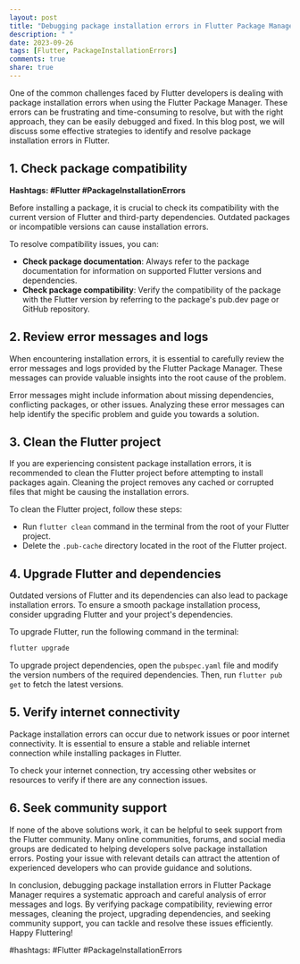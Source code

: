 ```yaml
---
layout: post
title: "Debugging package installation errors in Flutter Package Manager"
description: " "
date: 2023-09-26
tags: [Flutter, PackageInstallationErrors]
comments: true
share: true
---
```


One of the common challenges faced by Flutter developers is dealing with package installation errors when using the Flutter Package Manager. These errors can be frustrating and time-consuming to resolve, but with the right approach, they can be easily debugged and fixed. In this blog post, we will discuss some effective strategies to identify and resolve package installation errors in Flutter.

## 1. Check package compatibility

**Hashtags: #Flutter #PackageInstallationErrors**

Before installing a package, it is crucial to check its compatibility with the current version of Flutter and third-party dependencies. Outdated packages or incompatible versions can cause installation errors.

To resolve compatibility issues, you can:

- **Check package documentation**: Always refer to the package documentation for information on supported Flutter versions and dependencies.
- **Check package compatibility**: Verify the compatibility of the package with the Flutter version by referring to the package's pub.dev page or GitHub repository.

## 2. Review error messages and logs

When encountering installation errors, it is essential to carefully review the error messages and logs provided by the Flutter Package Manager. These messages can provide valuable insights into the root cause of the problem. 

Error messages might include information about missing dependencies, conflicting packages, or other issues. Analyzing these error messages can help identify the specific problem and guide you towards a solution.

## 3. Clean the Flutter project

If you are experiencing consistent package installation errors, it is recommended to clean the Flutter project before attempting to install packages again. Cleaning the project removes any cached or corrupted files that might be causing the installation errors.

To clean the Flutter project, follow these steps:
- Run `flutter clean` command in the terminal from the root of your Flutter project.
- Delete the `.pub-cache` directory located in the root of the Flutter project.

## 4. Upgrade Flutter and dependencies

Outdated versions of Flutter and its dependencies can also lead to package installation errors. To ensure a smooth package installation process, consider upgrading Flutter and your project's dependencies.

To upgrade Flutter, run the following command in the terminal:
```dart
flutter upgrade
```

To upgrade project dependencies, open the `pubspec.yaml` file and modify the version numbers of the required dependencies. Then, run `flutter pub get` to fetch the latest versions.

## 5. Verify internet connectivity

Package installation errors can occur due to network issues or poor internet connectivity. It is essential to ensure a stable and reliable internet connection while installing packages in Flutter. 

To check your internet connection, try accessing other websites or resources to verify if there are any connection issues. 

## 6. Seek community support

If none of the above solutions work, it can be helpful to seek support from the Flutter community. Many online communities, forums, and social media groups are dedicated to helping developers solve package installation errors. Posting your issue with relevant details can attract the attention of experienced developers who can provide guidance and solutions.

In conclusion, debugging package installation errors in Flutter Package Manager requires a systematic approach and careful analysis of error messages and logs. By verifying package compatibility, reviewing error messages, cleaning the project, upgrading dependencies, and seeking community support, you can tackle and resolve these issues efficiently. Happy Fluttering!

#hashtags: #Flutter #PackageInstallationErrors